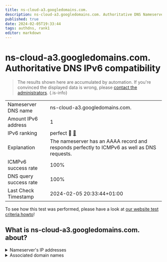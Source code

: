 ```yaml
---
title: ns-cloud-a3.googledomains.com.
description: ns-cloud-a3.googledomains.com. Authoritative DNS Nameserver IPv6 compatibility
published: true
date: 2024-02-05T19:33:44
tags: authdns, rank1
editor: markdown
---
```


# ns-cloud-a3.googledomains.com. Authoritative DNS IPv6 compatibility

> The results shown here are accumulated by automation. If you're convinced the displayed data is wrong, please [contact the administrators](/howto/chat). 
{.is-info}




|   |   |
| - | - |
| Nameserver DNS name | ns-cloud-a3.googledomains.com.
| Amount IPv6 address | 1
| IPv6 ranking | perfect :1st_place_medal: [🔗](/howto/ranking) |
| Explanation | The nameserver has an AAAA record and responds perfectly to ICMPv6 as well as DNS requests. |
| ICMPv6 success rate | 100%|
| DNS query success rate | 100% |
| Last Check Timestamp | 2024-02-05 20:33:44+01:00 |

To see how this test was performed, please have a look at [our website test criteria howto](/howto/testcriteria/authdns)!


## What is ns-cloud-a3.googledomains.com. about?




<details>
<summary>Nameserver's IP addresses</summary>

2001:4860:4802:36::6a

</details>



<details>
<summary>Associated domain names</summary>

spotify.com

</details>

